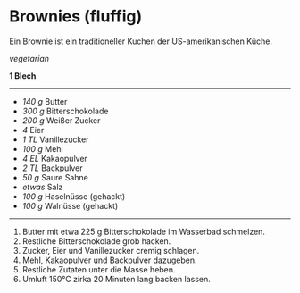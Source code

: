 # Brownies (fluffig)

Ein Brownie ist ein traditioneller Kuchen der US-amerikanischen Küche.

*vegetarian*

**1 Blech**

---

- *140 g* Butter
- *300 g* Bitterschokolade
- *200 g* Weißer Zucker
- *4* Eier
- *1 TL* Vanillezucker
- *100 g* Mehl
- *4 EL* Kakaopulver
- *2 TL* Backpulver
- *50 g* Saure Sahne
- *etwas* Salz
- *100 g* Haselnüsse (gehackt)
- *100 g* Walnüsse (gehackt)

---

1. Butter mit etwa 225 g Bitterschokolade im Wasserbad schmelzen.
2. Restliche Bitterschokolade grob hacken.
3. Zucker, Eier und Vanillezucker cremig schlagen.
4. Mehl, Kakaopulver und Backpulver dazugeben.
5. Restliche Zutaten unter die Masse heben.
6. Umluft 150°C zirka 20 Minuten lang backen lassen.
